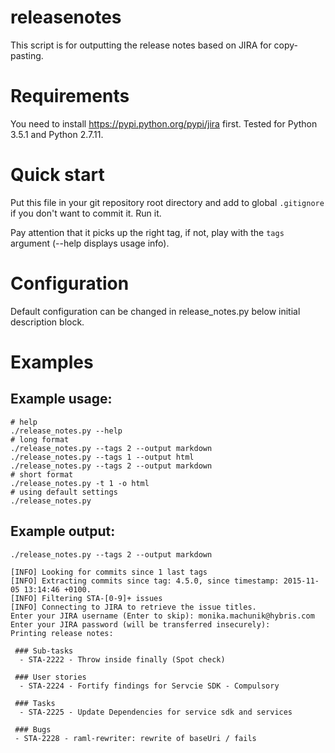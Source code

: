 # releasenotes

This script is for outputting the release notes based on JIRA for copy-pasting.

# Requirements

You need to install https://pypi.python.org/pypi/jira first. Tested for Python 3.5.1 and Python 2.7.11.

# Quick start

Put this file in your git repository root directory and add to global `.gitignore` if you don't want to commit it. Run it.


Pay attention that it picks up the right tag, if not, play with the `tags` argument (--help displays usage info).

# Configuration

Default configuration can be changed in release_notes.py below initial description block.


# Examples

## Example usage:

```
# help
./release_notes.py --help
# long format
./release_notes.py --tags 2 --output markdown
./release_notes.py --tags 1 --output html
./release_notes.py --tags 2 --output markdown
# short format
./release_notes.py -t 1 -o html
# using default settings
./release_notes.py
```

## Example output:

```
./release_notes.py --tags 2 --output markdown

[INFO] Looking for commits since 1 last tags
[INFO] Extracting commits since tag: 4.5.0, since timestamp: 2015-11-05 13:14:46 +0100.
[INFO] Filtering STA-[0-9]+ issues
[INFO] Connecting to JIRA to retrieve the issue titles.
Enter your JIRA username (Enter to skip): monika.machunik@hybris.com
Enter your JIRA password (will be transferred insecurely):
Printing release notes:

 ### Sub-tasks
  - STA-2222 - Throw inside finally (Spot check)

 ### User stories
  - STA-2224 - Fortify findings for Servcie SDK - Compulsory

 ### Tasks
  - STA-2225 - Update Dependencies for service sdk and services

 ### Bugs
 - STA-2228 - raml-rewriter: rewrite of baseUri / fails
```
